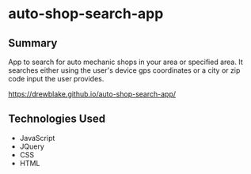 <h1>auto-shop-search-app</h1>

<h2>Summary</h2>
App to search for auto mechanic shops in your area or specified area.  It searches either using the user's device gps coordinates or a city or zip code input the user provides.

https://drewblake.github.io/auto-shop-search-app/

<h2>Technologies Used</h2>
<ul>
  <li>JavaScript</li>
  <li>JQuery</li>
  <li>CSS</li>
  <li>HTML</li>
</ul>
